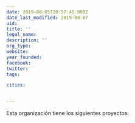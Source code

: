 ```yaml
---
date: 2019-08-05T20:57:45.000Z
date_last_modified: 2019-08-07
uid: 
title: ''
legal_name: 
description: ''
org_type: 
website: 
year_founded: 
facebook: 
twitter: 
tags:

cities: 


---
```


Esta organización tiene los siguientes proyectos:


